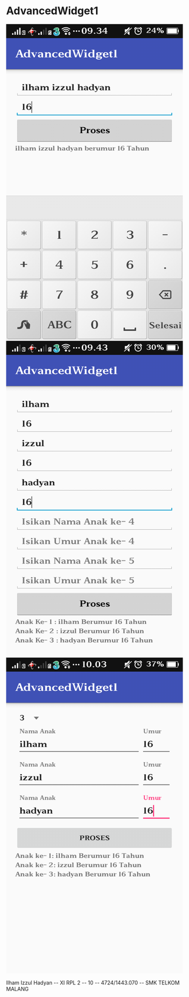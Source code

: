 # AdvancedWidget1

![Screenshot](https://raw.githubusercontent.com/ilhamizzul/AdvancedWidget1/master/Screenshot_2017-01-25-09-34-28-887.png) 
![Screenshot](https://raw.githubusercontent.com/ilhamizzul/AdvancedWidget1/master/Screenshot_2017-01-25-09-43-43-855.png) 
![Screenshot](https://raw.githubusercontent.com/ilhamizzul/AdvancedWidget1/master/Screenshot_2017-01-25-10-03-07-403.png) 

 Ilham Izzul Hadyan -- XI RPL 2 -- 10 -- 4724/1443.070 -- SMK TELKOM MALANG
